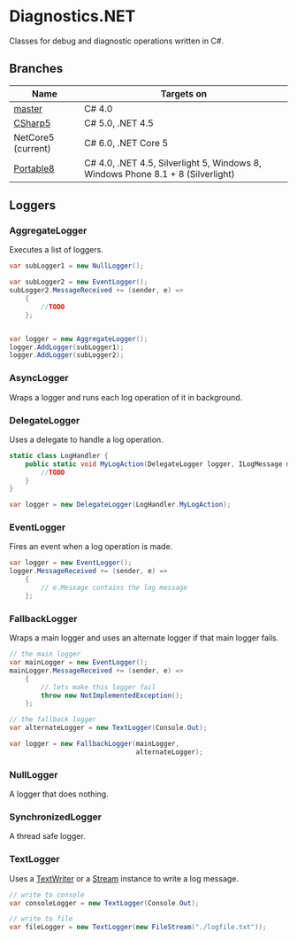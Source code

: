 # Diagnostics.NET

Classes for debug and diagnostic operations written in C#.

## Branches

| Name  | Targets on  |
| ----- | ----------- |
| [master](https://github.com/mkloubert/Diagnostics.NET)  | C# 4.0  |
| [CSharp5](https://github.com/mkloubert/Diagnostics.NET/tree/CSharp5)  | C# 5.0, .NET 4.5  |
| NetCore5 (current)  | C# 6.0, .NET Core 5  |
| [Portable8](https://github.com/mkloubert/Diagnostics.NET/tree/Portable8)  | C# 4.0, .NET 4.5, Silverlight 5, Windows 8, Windows Phone 8.1 + 8 (Silverlight)  |

## Loggers

### AggregateLogger

Executes a list of loggers.

```csharp
var subLogger1 = new NullLogger();

var subLogger2 = new EventLogger();
subLogger2.MessageReceived += (sender, e) =>
    {
        //TODO
    };


var logger = new AggregateLogger();
logger.AddLogger(subLogger1);
logger.AddLogger(subLogger2);
```

### AsyncLogger

Wraps a logger and runs each log operation of it in background.

### DelegateLogger

Uses a delegate to handle a log operation.

```csharp
static class LogHandler {
    public static void MyLogAction(DelegateLogger logger, ILogMessage msg, ref bool success) {
        //TODO
    }
}

var logger = new DelegateLogger(LogHandler.MyLogAction);
```

### EventLogger

Fires an event when a log operation is made.

```csharp
var logger = new EventLogger();
logger.MessageReceived += (sender, e) =>
    {
        // e.Message contains the log message
    };
```

### FallbackLogger

Wraps a main logger and uses an alternate logger if that main logger fails.

```csharp
// the main logger
var mainLogger = new EventLogger();
mainLogger.MessageReceived += (sender, e) =>
    {
        // lets make this logger fail
        throw new NotImplementedException();
    };

// the fallback logger
var alternateLogger = new TextLogger(Console.Out);

var logger = new FallbackLogger(mainLogger,
                                alternateLogger);
```

### NullLogger

A logger that does nothing.

### SynchronizedLogger

A thread safe logger.

### TextLogger

Uses a [TextWriter](https://msdn.microsoft.com/en-us/library/system.io.textwriter(v=vs.110).aspx) or a [Stream](https://msdn.microsoft.com/en-us/library/system.io.stream%28v=vs.110%29.aspx) instance to write a log message.

```csharp
// write to console
var consoleLogger = new TextLogger(Console.Out);

// write to file
var fileLogger = new TextLogger(new FileStream("./logfile.txt"));
```
